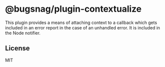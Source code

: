 # @bugsnag/plugin-contextualize

This plugin provides a means of attaching context to a callback which gets included in an error report in the case of an unhandled error. It is included in the Node notifier.

## License
MIT
